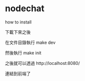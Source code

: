 # nodechat

how to install

下載下來之後

在文件目錄執行 make dev

然後執行 make init

之後就可以透過 http://localhost:8080/

連結到前端了
